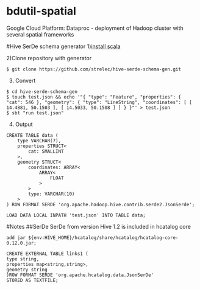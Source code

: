 # bdutil-spatial
 Google Cloud Platform: Dataproc - deployment of Hadoop cluster with several spatial frameworks

#Hive SerDe schema generator
1)[install scala](http://www.scala-sbt.org/download.html)

2)Clone repository with generator
```
$ git clone https://github.com/strelec/hive-serde-schema-gen.git
```

3) Convert
```
$ cd hive-serde-schema-gen
$ touch test.json && echo '"{ "type": "Feature", "properties": { "cat": 546 }, "geometry": { "type": "LineString", "coordinates": [ [ 14.4881, 50.1503 ], [ 14.5033, 50.1508 ] ] } }"' > test.json
$ sbt "run test.json"
```

4) Output
```
CREATE TABLE data (
	type VARCHAR(7),
	properties STRUCT<
		cat: SMALLINT
	>,
	geometry STRUCT<
		coordinates: ARRAY<
			ARRAY<
				FLOAT
			>
		>
		type: VARCHAR(10)
	>
) ROW FORMAT SERDE 'org.apache.hadoop.hive.contrib.serde2.JsonSerde';

LOAD DATA LOCAL INPATH 'test.json' INTO TABLE data;
```

#Notes
##SerDe
SerDe from version Hive 1.2 is included in hcatalog core
```
add jar ${env:HIVE_HOME}/hcatalog/share/hcatalog/hcatalog-core-0.12.0.jar;
```
```
CREATE EXTERNAL TABLE links1 (
type string,
properties map<string,string>,
geometry string
)ROW FORMAT SERDE 'org.apache.hcatalog.data.JsonSerDe'
STORED AS TEXTFILE;
```

